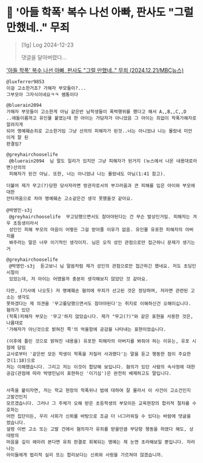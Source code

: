 # 󰏢 '아들 학폭' 복수 나선 아빠, 판사도 "그럴 만했네.." 무죄





> [!lg] Log 2024-12-23
>
> 댓글을 달아버렸다...


['아들 학폭' 복수 나선 아빠, 판사도 "그럴 만했네.." 무죄 (2024.12.21/MBC뉴스)](https://www.youtube.com/watch?v=3e16wUKZyyM&lc=UgwfCMih8Va62vGvzgV4AaABAg.ACNNBoHtCiAACO2urOFLL6)


```
@luxferrer9853
이걸 고소한거죠? 가해자 부모들이?...
그부모아 그자식이네요ㅋㅋ 쌤통이다
```

```
@bluerain2094
가해자 부모들이 고소한게 아님 같은반 남학생들이 폭력행위를 했다고 해서 A,,B,,C,,D
..애들이름까고 유인물 붙였는데 한 아이는 가담자가 아니었음 그 아이는 죄없이 학폭가해자로 알려지게
되어 명예훼손죄로 고소한거임 그냥 선의의 피해자가 된것..너는 아니었냐 나는 몰랐네 미안 이게 잘 된
판결임?
```

```
@greyhairchooselife
 @bluerain2094  님 말도 일리가 있지만 그냥 피해자가 된거지 (뉴스에서 나온 내용대로라면)선의의
 피해자가 된건 아님. 또한, 너는 아니었냐 나는 몰랐네도 아님(1:41 참고).

더불어 제가 무고(?)당한 당사자라면 방관자로서의 부끄러움과 큰 피해를 입은 아이와 부모에 대한
안타까움으로 차마 명예훼손 고소같은건 생각 못했을것 같아요.
```

```
@박영민-s3j
 @greyhairchooselife  무고당했으면서도 참아야된다는 건 무슨 발상인거임. 피해자는 겨우 초등생이라서
 성인인 피해 부모의 마음이 어떻든 그걸 받아줄 이유가 없음. 유인물 유포한 피해자의 아버지를
 봐주라는 말은 너무 이기적인 생각이지. 님은 오직 성인 관점으로만 접근하니 문제가 생기는 거
```

```
@greyhairchooselife
 @박영민-s3j  듣고보니 님 말씀처럼 제가 성인의 관점으로만 접근하긴 했네요. 저도 초딩인 시절이
 있었는데, 저 아이는 어땠을까 충분히 생각해보지 않았던 것 같아요.

다만, (기사에 나오듯) 저 명예훼손 혐의에 무죄가 선고된 것은 정당하며, 저라면 관련된 고소는 생각도
못하겠다는 제 의견을 '무고를당했으면서도 참아야된다'는 취지로 이해하신건 오해이십니다. 혐의가 있던
(학폭)피해자 부모는 '무고'하지 않았습니다. 제가 "무고(?)"와 같은 표현을 사용한 것은, 나름대로
'가해자가 아닌것으로 밝혀진 쪽'의 억울함에 공감을 나타내는 표현이었습니다.

(이후에 틀린 것으로 밝혀진 내용을) 유포한 피해자의 아버지를 봐줘야 하는 이유는, 유포 시점에 담임
교사로부터 '같은반 모든 학생이 학폭을 저질러 사과했다'는 말을 듣고 행동한 점이 주요한 것(1:18)으로
저는 이해했습니다. 그리고 저는 이것이 합당해 보입니다. 혐의가 있던 사람의 속사정에 대한
공감(관점에 따라 박영민님이 표현하신 '이기심')은 완전히 배제하고도 말입니다.


사족을 붙이자면, 저는 학교 현장의 학폭위나 법에 대하여 잘 몰라서 이 사건이 고소건인지 고발건인지
모르겠습니다. 그러나 그 주체가 오해 받은 초등학생의 부모이든 교육현장의 합리적 절차를 수호하는
어떤 집단이든, 우리 사회가 신뢰를 바탕으로 조금 더 너그러워질 수 있다는 바람에 댓글을 썼습니다.
설령 이번 고소 또는 고발 건에서 혐의자가 유죄를 받을만큼 부당항 행동을 하였다 해도, 상대방의
마음을 깊이 헤아려 본다면 유죄 판결로 회복되는 명예는 제 눈엔 초라해보일 뿐입니다. 자라나는
아이들에게 법리적 실리 또는 합리보다는 신뢰와 사랑을 가르쳐야 않겠습니까.
```

